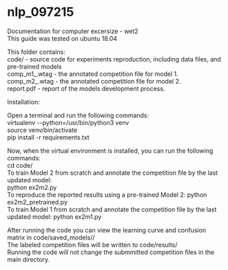 # nlp_097215
Documentation for computer excersize - wet2  
This guide was tested on ubuntu 18.04  

This folder contains:  
	code/ -  source code for experiments reproduction, including data files, and pre-trained models  
	comp_m1_<id>.wtag - the annotated competition file for model 1.  
	comp_m2_<id>.wtag - the annotated competition file for model 2.  
	report.pdf - report of the models development process.  

Installation:  

Open a terminal and run the following commands:  
	virtualenv --python=/usr/bin/python3 venv  
	source venv/bin/activate  
	pip install -r requirements.txt  
	
Now, when the virtual environment is installed, you can run the following commands:  
	cd code/  
To train Model 2 from scratch and annotate the competition file by the last updated model:  
	python ex2m2.py  
To reproduce the reported results using a pre-trained Model 2:
	python ex2m2_pretrained.py    
To train Model 1 from scratch and annotate the competition file by the last updated model:
	python ex2m1.py  
	
After running the code you can view the learning curve and confusion matrix in code/saved_models/<date>/  
The labeled competition files will be written to code/results/  
Running the code will not change the submmitted competition files in the main directory.  
